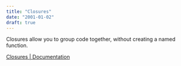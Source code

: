 ```yaml
---
title: "Closures"
date: "2001-01-02"
draft: true
---
```


Closures allow you to group code together, without creating a named function.

[Closures | Documentation](https://docs.swift.org/swift-book/documentation/the-swift-programming-language/closures)

